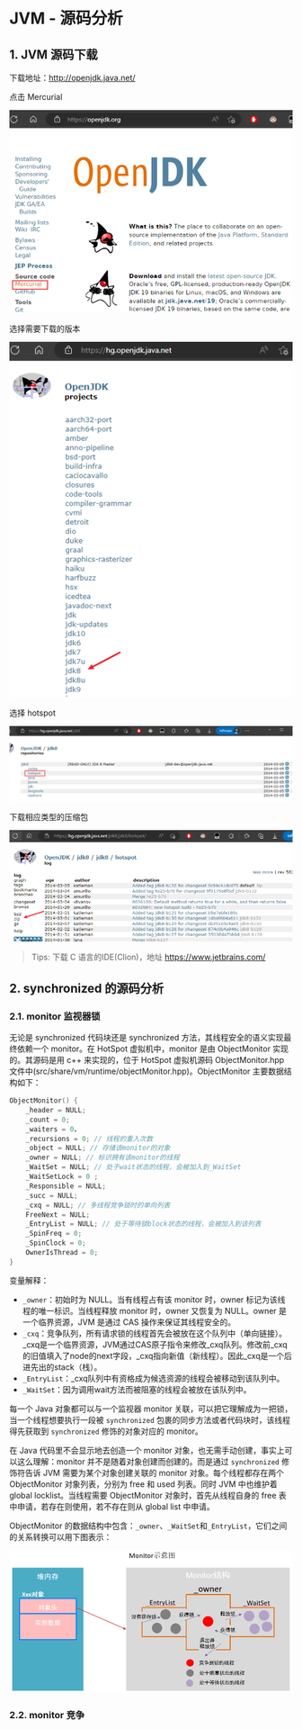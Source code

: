 # JVM - 源码分析

## 1. JVM 源码下载

下载地址：http://openjdk.java.net/

点击 Mercurial

![](images/451235822227550.png)

选择需要下载的版本

![](images/27655922247716.png)

选择 hotspot

![](images/141895822239683.png)

下载相应类型的压缩包

![](images/142530023240385.png)

> Tips: 下载 C 语言的IDE(Clion)，地址 https://www.jetbrains.com/

## 2. synchronized 的源码分析

### 2.1. monitor 监视器锁

无论是 synchronized 代码块还是 synchronized 方法，其线程安全的语义实现最终依赖一个 monitor。在 HotSpot 虚拟机中，monitor 是由 ObjectMonitor 实现的。其源码是用 c++ 来实现的，位于 HotSpot 虚拟机源码 ObjectMonitor.hpp 文件中(src/share/vm/runtime/objectMonitor.hpp)。ObjectMonitor 主要数据结构如下：

```cpp
ObjectMonitor() {
    _header = NULL;
    _count = 0;
    _waiters = 0，
    _recursions = 0; // 线程的重入次数
    _object = NULL; // 存储该monitor的对象
    _owner = NULL; // 标识拥有该monitor的线程
    _WaitSet = NULL; // 处于wait状态的线程，会被加入到_WaitSet
    _WaitSetLock = 0 ;
    _Responsible = NULL;
    _succ = NULL;
    _cxq = NULL; // 多线程竞争锁时的单向列表
    FreeNext = NULL;
    _EntryList = NULL; // 处于等待锁block状态的线程，会被加入到该列表
    _SpinFreq = 0;
    _SpinClock = 0;
    OwnerIsThread = 0;
}
```

变量解释：

- `_owner`：初始时为 NULL。当有线程占有该 monitor 时，owner 标记为该线程的唯一标识。当线程释放 monitor 时，owner 又恢复为 NULL。owner 是一个临界资源，JVM 是通过 CAS 操作来保证其线程安全的。
- `_cxq`：竞争队列，所有请求锁的线程首先会被放在这个队列中（单向链接）。_cxq是一个临界资源，JVM通过CAS原子指令来修改_cxq队列。修改前_cxq的旧值填入了node的next字段，_cxq指向新值（新线程）。因此_cxq是一个后进先出的stack（栈）。
- `_EntryList`：_cxq队列中有资格成为候选资源的线程会被移动到该队列中。
- `_WaitSet`：因为调用wait方法而被阻塞的线程会被放在该队列中。

每一个 Java 对象都可以与一个监视器 monitor 关联，可以把它理解成为一把锁，当一个线程想要执行一段被 `synchronized` 包裹的同步方法或者代码块时，该线程得先获取到 `synchronized` 修饰的对象对应的 monitor。

在 Java 代码里不会显示地去创造一个 monitor 对象，也无需手动创建，事实上可以这么理解：monitor 并不是随着对象创建而创建的。而是通过 `synchronized` 修饰符告诉 JVM 需要为某个对象创建关联的 monitor 对象。每个线程都存在两个 ObjectMonitor 对象列表，分别为 free 和 used 列表。同时 JVM 中也维护着 global locklist。当线程需要 ObjectMonitor 对象时，首先从线程自身的 free 表中申请，若存在则使用，若不存在则从 global list 中申请。

ObjectMonitor 的数据结构中包含：`_owner`、`_WaitSet`和`_EntryList`，它们之间的关系转换可以用下图表示：

![](images/6841023236940.png)

### 2.2. monitor 竞争


